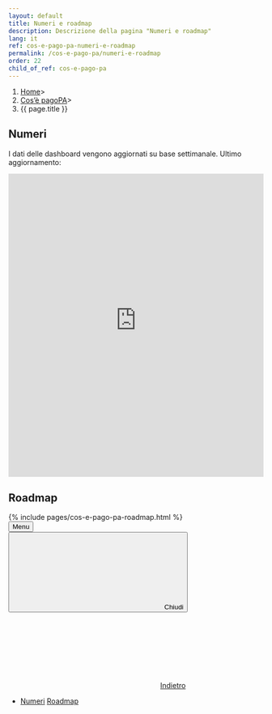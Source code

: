 ```yaml
---
layout: default
title: Numeri e roadmap
description: Descrizione della pagina "Numeri e roadmap"
lang: it
ref: cos-e-pago-pa-numeri-e-roadmap
permalink: /cos-e-pago-pa/numeri-e-roadmap
order: 22
child_of_ref: cos-e-pago-pa
---
```


<div class="container my-2">
  <nav class="breadcrumb-container" aria-label="breadcrumb">
    <ol class="breadcrumb">
      <li class="breadcrumb-item"><a href="/">Home</a><span class="separator">&gt;</span></li>
      <li class="breadcrumb-item"><a href="/cos-e-pago-pa">Cos’è pagoPA</a><span class="separator">&gt;</span></li>
      <li class="breadcrumb-item active" aria-current="page">{{ page.title }}</li>
    </ol>
  </nav>
</div>

<main class="container my-5">
    <div class="row">
    <div class="col-12 col-lg-8">
        <h2 class="it-page-section" id="numeri">Numeri</h2>
        <p>I dati delle dashboard vengono aggiornati su base settimanale. Ultimo aggiornamento: <span id="getmonday"></span></p>
        <iframe src="https://dashboard.teamdigitale.governo.it/public/dashboard/2c8ee2ee-fa84-4dbf-8b6a-e7fb5f9ca950" frameborder="0" width="100%" height="600" allowtransparency=""></iframe>
        <h2 class="it-page-section" id="roadmap">Roadmap</h2>
        {% include pages/cos-e-pago-pa-roadmap.html %}
    </div>
    <div class="col-12 col-lg-4">
        <nav class="navbar it-navscroll-wrapper navbar-expand-lg it-bottom-navscroll it-left-side affix-top">
          <button class="custom-navbar-toggler" type="button" aria-controls="navbarNav" aria-expanded="false" aria-label="Toggle navigation" data-target="#navbarNav"><span class="it-list"></span>Menu</button>
          <div class="navbar-collapsable" id="navbarNav">
            <div class="overlay"></div>
            <div class="close-div sr-only">
              <button class="btn close-menu" type="button"><svg class="icon icon-sm icon-primary align-top"><use xlink:href="{{ site.baseurl }}/assets/bootstrap-italia/dist/svg/sprite.svg#it-close"></use></svg>Chiudi</button>
            </div>
            <a class="it-back-button" href="#"><svg class="icon icon-sm icon-primary align-top"><use xlink:href="{{ site.baseurl }}/assets/bootstrap-italia/dist/svg/sprite.svg#it-chevron-left"></use></svg><span>Indietro </span></a>
            <div class="menu-wrapper">
              <div class="link-list-wrapper">
                <ul class="link-list">
                  <li class="nav-item">
                    <a class="nav-link" href="#numeri"><span>Numeri</span></a>
                    <a class="nav-link" href="#roadmap"><span>Roadmap</span></a>
                  </li>
                </ul>
              </div>
            </div>
          </div>
        </nav>
      </div>
    </div>
</main>
